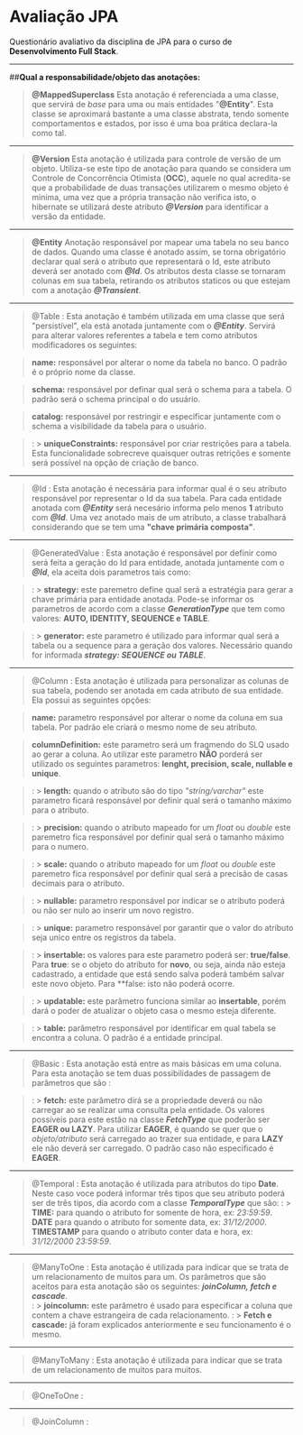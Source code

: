 **Avaliação JPA**
===============

Questionário avaliativo da disciplina de JPA  para o curso de **Desenvolvimento Full Stack**.  <i class="icon-desktop"></i>

--------------------------------

##**Qual a responsabilidade/objeto das anotações:**

> **@MappedSuperclass**
Esta anotação é referenciada a uma classe, que servirá de _base_ para uma ou mais entidades "**@Entity**". Esta classe se aproximará bastante a uma classe abstrata, tendo somente comportamentos e estados, por isso é uma boa prática declara-la como tal.

-----------------------------
>**@Version**
Esta anotação é utilizada para controle de versão de um objeto. Utiliza-se este tipo de anotação para quando se considera um Controle de Concorrência Otimista (**OCC**), aquele no qual acredita-se que a probabilidade de duas transações utilizarem o mesmo objeto é minima, uma vez que a própria transação não verifica isto, o hibernate se utilizará deste atributo _**@Version**_ para identificar a versão da entidade.

-----------------------------
>**@Entity**
Anotação responsável por mapear uma tabela no seu banco de dados. Quando uma classe é anotado assim, se torna obrigatório declarar qual será o atributo que representará o Id, este atributo deverá ser anotado com _**@Id**_. Os atributos desta classe se tornaram colunas em sua tabela, retirando os atributos staticos ou que estejam com a anotação _**@Transient**_.

-----------------------------
>@Table
>: Esta anotação é também utilizada em uma classe que será "persistível", ela está anotada juntamente com o _**@Entity**_. Servirá para alterar valores referentes a tabela e tem como atributos modificadores os seguintes:

> **name:** responsável por alterar o nome da tabela no banco. O padrão é o próprio nome da classe.

> **schema:** responsável por definar qual será o schema para a tabela. O padrão será o schema principal o do usuário.

> **catalog:** responsável por restringir e especificar juntamente com o schema a visibilidade da tabela para o usuário. 

>: > **uniqueConstraints:** responsável por criar restrições para a tabela. Esta funcionalidade sobrecreve quaisquer outras retrições e somente será possível na opção de criação de banco.

-----------------------------
>@Id
>: Esta anotação é necessária para informar qual é o seu atributo responsável por representar o Id da sua tabela. Para cada entidade anotada com _**@Entity**_ será necesário informa pelo menos **1** atributo com _**@Id**_. Uma vez anotado mais de um atributo, a classe trabalhará considerando que se tem uma **"chave primária composta"**.

-----------------------------
>@GeneratedValue
>: Esta anotação é responsável por definir como será feita a geração do Id para entidade, anotada juntamente com o _**@Id**_, ela aceita dois parametros tais como:

>: > **strategy:** este paremetro define qual será a estratégia para gerar a chave primária para entidade anotada. Pode-se informar os parametros de acordo com a classe _**GenerationType**_ que tem como valores: **AUTO, IDENTITY, SEQUENCE e TABLE**.

>: > **generator:** este parametro é utilizado para informar qual será a tabela ou a sequence para a geração dos valores. Necessário quando for informada _**strategy: SEQUENCE ou TABLE**_.

-----------------------------
>@Column
>: Esta anotação é utilizada para personalizar as colunas de sua tabela, podendo ser anotada em cada atributo de sua entidade. Ela possui as seguintes opções:

> **name:** parametro responsável por alterar o nome da coluna em sua tabela. Por padrão ele criará o mesmo nome de seu atributo.

> **columnDefinition:**  este parametro será um fragmendo do SLQ usado ao gerar a coluna. Ao utilizar este parametro **NÃO** porderá ser utilizado os seguintes parametros: **lenght, precision, scale, nullable e unique**.

>: > **length:**  quando o atributo são do tipo _"string/varchar"_ este parametro ficará responsável por definir qual será o tamanho máximo para o atributo.

>: > **precision:** quando o atributo mapeado for um _float_ ou _double_ este paremetro fica responsável por definir qual será o tamanho máximo para o numero.

>: > **scale:**  quando o atributo mapeado for um _float_ ou _double_ este paremetro fica responsável por definir qual será a precisão de casas decimais para o atributo.

>: > **nullable:**  parametro responsável por indicar se o atributo poderá ou não ser nulo ao inserir um novo registro.

>: > **unique:**  parametro responsável por garantir que o valor do atributo seja unico entre os registros da tabela.

>: > **insertable:**  os valores para este parametro poderá ser: **true/false**. 
Para **true**: se o objeto do atributo for **novo**, ou seja, ainda não esteja cadastrado, a entidade que está sendo salva poderá também salvar este novo objeto. Para **false: isto não poderá ocorre.

>: > **updatable:**  este parâmetro funciona similar ao **insertable**, porém dará o poder de atualizar o objeto casa o mesmo esteja diferente.

>: > **table:**  parâmetro responsável por identificar em qual tabela se encontra a coluna. O padrão é a entidade principal.

-----------------------------
>@Basic
>: Esta anotação está entre as mais básicas em uma coluna. Para esta anotação se tem duas possibilidades de passagem de parâmetros que são : 

>: > **fetch:** este parâmetro dirá se a propriedade deverá ou não carregar ao se realizar uma consulta pela entidade. Os valores possíveis para este estão na classe _**FetchType**_ que poderão ser **EAGER ou LAZY**.
>Para utilizar **EAGER**, é quando se quer que o _objeto/atributo_ será carregado ao trazer sua entidade, e para **LAZY** ele não deverá ser carregado. O padrão caso não especificado é **EAGER**.

-----------------------------
>@Temporal
>: Esta anotação é utilizada para atributos do tipo **Date**. Neste caso voce poderá informar três tipos que seu atributo poderá ser de três tipos, dia acordo com a classe _**TemporalType**_ que são:
> : > **TIME:** para quando o atributo for somente de hora, ex: _23:59:59_.
**DATE** para quando o atributo for somente data, ex: _31/12/2000_.
**TIMESTAMP** para quando o atributo conter data e hora, ex: _31/12/2000 23:59:59_. 

-----------------------------
>@ManyToOne
>:  Esta anotação é utilizada para indicar que se trata de um relacionamento de muitos para um. Os parâmetros que são aceitos para esta anotação são os seguintes: _**joinColumn, fetch e cascade**_.  
>: > **joincolumn:** este parâmetro é usado para especificar a coluna que contem a chave estrangeira de cada relacionamento.
>: > **Fetch e cascade:** já foram explicados anteriormente e seu funcionamento é o mesmo.


-----------------------------
>@ManyToMany
>: Esta anotação é utilizada para indicar que se trata de um relacionamento de muitos para muitos. 

-----------------------------
>@OneToOne
>: 

-----------------------------
>@JoinColumn
>: 
